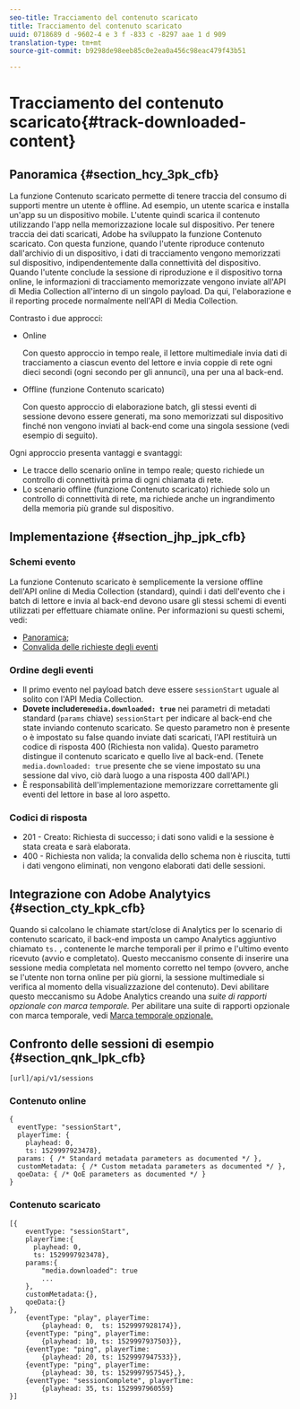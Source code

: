 ```yaml
---
seo-title: Tracciamento del contenuto scaricato
title: Tracciamento del contenuto scaricato
uuid: 0718689 d -9602-4 e 3 f -833 c -8297 aae 1 d 909
translation-type: tm+mt
source-git-commit: b9298de98eeb85c0e2ea0a456c98eac479f43b51

---
```



# Tracciamento del contenuto scaricato{#track-downloaded-content}

## Panoramica {#section_hcy_3pk_cfb}

La funzione Contenuto scaricato permette di tenere traccia del consumo di supporti mentre un utente è offline. Ad esempio, un utente scarica e installa un'app su un dispositivo mobile. L'utente quindi scarica il contenuto utilizzando l'app nella memorizzazione locale sul dispositivo. Per tenere traccia dei dati scaricati, Adobe ha sviluppato la funzione Contenuto scaricato. Con questa funzione, quando l'utente riproduce contenuto dall'archivio di un dispositivo, i dati di tracciamento vengono memorizzati sul dispositivo, indipendentemente dalla connettività del dispositivo. Quando l'utente conclude la sessione di riproduzione e il dispositivo torna online, le informazioni di tracciamento memorizzate vengono inviate all'API di Media Collection all'interno di un singolo payload. Da qui, l'elaborazione e il reporting procede normalmente nell'API di Media Collection.

Contrasto i due approcci:

* Online

   Con questo approccio in tempo reale, il lettore multimediale invia dati di tracciamento a ciascun evento del lettore e invia coppie di rete ogni dieci secondi (ogni secondo per gli annunci), una per una al back-end.

* Offline (funzione Contenuto scaricato)

   Con questo approccio di elaborazione batch, gli stessi eventi di sessione devono essere generati, ma sono memorizzati sul dispositivo finché non vengono inviati al back-end come una singola sessione (vedi esempio di seguito).

Ogni approccio presenta vantaggi e svantaggi:
* Le tracce dello scenario online in tempo reale; questo richiede un controllo di connettività prima di ogni chiamata di rete.
* Lo scenario offline (funzione Contenuto scaricato) richiede solo un controllo di connettività di rete, ma richiede anche un ingrandimento della memoria più grande sul dispositivo.

## Implementazione {#section_jhp_jpk_cfb}

### Schemi evento

La funzione Contenuto scaricato è semplicemente la versione offline dell'API online di Media Collection (standard), quindi i dati dell'evento che i batch di lettore e invia al back-end devono usare gli stessi schemi di eventi utilizzati per effettuare chiamate online. Per informazioni su questi schemi, vedi:
* [Panoramica;](/help/media-collection-api/mc-api-overview.md)
* [Convalida delle richieste degli eventi](/help/media-collection-api/mc-api-impl/mc-api-validate-reqs.md)

### Ordine degli eventi

* Il primo evento nel payload batch deve essere `sessionStart` uguale al solito con l'API Media Collection.
* **Dovete includere`media.downloaded: true`** nei parametri di metadati standard (`params` chiave) `sessionStart` per indicare al back-end che state inviando contenuto scaricato. Se questo parametro non è presente o è impostato su false quando inviate dati scaricati, l'API restituirà un codice di risposta 400 (Richiesta non valida). Questo parametro distingue il contenuto scaricato e quello live al back-end. (Tenete `media.downloaded: true` presente che se viene impostato su una sessione dal vivo, ciò darà luogo a una risposta 400 dall'API.)
* È responsabilità dell'implementazione memorizzare correttamente gli eventi del lettore in base al loro aspetto.

### Codici di risposta

* 201 - Creato: Richiesta di successo; i dati sono validi e la sessione è stata creata e sarà elaborata.
* 400 - Richiesta non valida; la convalida dello schema non è riuscita, tutti i dati vengono eliminati, non vengono elaborati dati delle sessioni.

## Integrazione con Adobe Analytyics {#section_cty_kpk_cfb}

Quando si calcolano le chiamate start/close di Analytics per lo scenario di contenuto scaricato, il back-end imposta un campo Analytics aggiuntivo chiamato `ts.` , contenente le marche temporali per il primo e l'ultimo evento ricevuto (avvio e completato). Questo meccanismo consente di inserire una sessione media completata nel momento corretto nel tempo (ovvero, anche se l'utente non torna online per più giorni, la sessione multimediale si verifica al momento della visualizzazione del contenuto). Devi abilitare questo meccanismo su Adobe Analytics creando una _suite di rapporti opzionale con marca temporale._ Per abilitare una suite di rapporti opzionale con marca temporale, vedi [Marca temporale opzionale.](https://docs.adobe.com/content/help/en/analytics/admin/admin-tools/timestamp-optional.html)

## Confronto delle sessioni di esempio {#section_qnk_lpk_cfb}

```
[url]/api/v1/sessions
```

### Contenuto online

```
{ 
  eventType: "sessionStart", 
  playerTime: { 
    playhead: 0,  
    ts: 1529997923478},  
  params: { /* Standard metadata parameters as documented */ },  
  customMetadata: { /* Custom metadata parameters as documented */ },  
  qoeData: { /* QoE parameters as documented */ } 
}
```

### Contenuto scaricato

```
[{ 
    eventType: "sessionStart", 
    playerTime:{
      playhead: 0, 
      ts: 1529997923478},  
    params:{
        "media.downloaded": true
        ...
    }, 
    customMetadata:{},  
    qoeData:{} 
}, 
    {eventType: "play", playerTime:
        {playhead: 0,  ts: 1529997928174}}, 
    {eventType: "ping", playerTime:
        {playhead: 10, ts: 1529997937503}}, 
    {eventType: "ping", playerTime:
        {playhead: 20, ts: 1529997947533}}, 
    {eventType: "ping", playerTime:
        {playhead: 30, ts: 1529997957545},}, 
    {eventType: "sessionComplete", playerTime:
        {playhead: 35, ts: 1529997960559} 
}]
```

